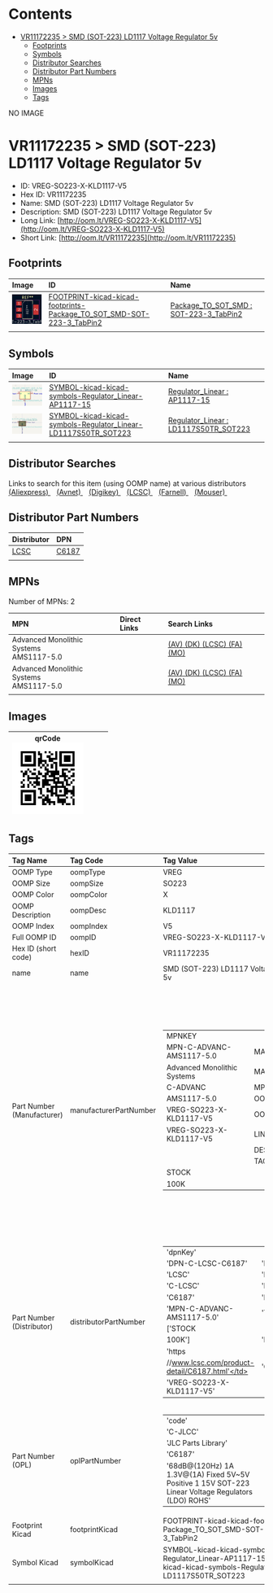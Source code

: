 



Contents
========

* [VR11172235 > SMD (SOT-223) LD1117 Voltage Regulator 5v](#vr11172235--smd-sot-223-ld1117-voltage-regulator-5v)
	* [Footprints](#footprints)
	* [Symbols](#symbols)
	* [Distributor Searches](#distributor-searches)
	* [Distributor Part Numbers](#distributor-part-numbers)
	* [MPNs](#mpns)
	* [Images](#images)
	* [Tags](#tags)
  
NO IMAGE  
# VR11172235 > SMD (SOT-223) LD1117 Voltage Regulator 5v

- ID: VREG-SO223-X-KLD1117-V5
- Hex ID: VR11172235
- Name: SMD (SOT-223) LD1117 Voltage Regulator 5v
- Description: SMD (SOT-223) LD1117 Voltage Regulator 5v
- Long Link: [http://oom.lt/VREG-SO223-X-KLD1117-V5](http://oom.lt/VREG-SO223-X-KLD1117-V5)
- Short Link: [http://oom.lt/VR11172235](http://oom.lt/VR11172235)

## Footprints
  

|Image|ID|Name|
| :--- | :--- | :--- |
|[![](https://raw.githubusercontent.com/oomlout/oomlout_OOMP_eda_V2/main/FOOTPRINT/kicad/kicad-footprints/Package_TO_SOT_SMD/SOT-223-3_TabPin2/image_140.png)](https://github.com/oomlout/oomlout_OOMP_eda_V2/tree/main/FOOTPRINT/kicad/kicad-footprints/Package_TO_SOT_SMD/SOT-223-3_TabPin2/)|[FOOTPRINT-kicad-kicad-footprints-Package_TO_SOT_SMD-SOT-223-3_TabPin2](https://github.com/oomlout/oomlout_OOMP_eda_V2/tree/main/FOOTPRINT/kicad/kicad-footprints/Package_TO_SOT_SMD/SOT-223-3_TabPin2/)|[Package_TO_SOT_SMD : SOT-223-3_TabPin2](https://github.com/oomlout/oomlout_OOMP_eda_V2/tree/main/FOOTPRINT/kicad/kicad-footprints/Package_TO_SOT_SMD/SOT-223-3_TabPin2/)|
||||

## Symbols
  

|Image|ID|Name|
| :--- | :--- | :--- |
|[![](https://raw.githubusercontent.com/oomlout/oomlout_OOMP_eda_V2/main/SYMBOL/kicad/kicad-symbols/Regulator_Linear/AP1117-15/image_140.png)](https://github.com/oomlout/oomlout_OOMP_eda_V2/tree/main/SYMBOL/kicad/kicad-symbols/Regulator_Linear/AP1117-15/)|[SYMBOL-kicad-kicad-symbols-Regulator_Linear-AP1117-15](https://github.com/oomlout/oomlout_OOMP_eda_V2/tree/main/SYMBOL/kicad/kicad-symbols/Regulator_Linear/AP1117-15/)|[Regulator_Linear : AP1117-15](https://github.com/oomlout/oomlout_OOMP_eda_V2/tree/main/SYMBOL/kicad/kicad-symbols/Regulator_Linear/AP1117-15/)|
|[![](https://raw.githubusercontent.com/oomlout/oomlout_OOMP_eda_V2/main/SYMBOL/kicad/kicad-symbols/Regulator_Linear/LD1117S50TR_SOT223/image_140.png)](https://github.com/oomlout/oomlout_OOMP_eda_V2/tree/main/SYMBOL/kicad/kicad-symbols/Regulator_Linear/LD1117S50TR_SOT223/)|[SYMBOL-kicad-kicad-symbols-Regulator_Linear-LD1117S50TR_SOT223](https://github.com/oomlout/oomlout_OOMP_eda_V2/tree/main/SYMBOL/kicad/kicad-symbols/Regulator_Linear/LD1117S50TR_SOT223/)|[Regulator_Linear : LD1117S50TR_SOT223](https://github.com/oomlout/oomlout_OOMP_eda_V2/tree/main/SYMBOL/kicad/kicad-symbols/Regulator_Linear/LD1117S50TR_SOT223/)|
||||

## Distributor Searches
  
Links to search for this item (using OOMP name) at various distributors  
[(Aliexpress) ](https://www.aliexpress.com/wholesale?SearchText=1117SMD+SOT-223+LD1117+Voltage+Regulator+5v)&nbsp;&nbsp;&nbsp;[(Avnet) ](https://www.avnet.com/shop/us/search/SMD+SOT-223+LD1117+Voltage+Regulator+5v)&nbsp;&nbsp;&nbsp;[(Digikey) ](https://www.digikey.co.uk/en/products/result?s=SMD+SOT-223+LD1117+Voltage+Regulator+5v)&nbsp;&nbsp;&nbsp;[(LCSC) ](https://www.lcsc.com/search?q=SMD+SOT-223+LD1117+Voltage+Regulator+5v)&nbsp;&nbsp;&nbsp;[(Farnell) ](https://uk.farnell.com/search?st=SMD+SOT-223+LD1117+Voltage+Regulator+5v)&nbsp;&nbsp;&nbsp;[(Mouser) ](https://www.mouser.com/c/?q=SMD+SOT-223+LD1117+Voltage+Regulator+5v)&nbsp;&nbsp;&nbsp;
## Distributor Part Numbers
  

|Distributor|DPN|
| :--- | :--- |
|[LCSC](https://www.lcsc.com/product-detail/C6187.html)|[C6187](https://www.lcsc.com/product-detail/C6187.html)|
|||

## MPNs
  
Number of MPNs: 2  

|MPN|Direct Links|Search Links|
| :--- | :--- | :--- |
|Advanced Monolithic Systems<br>AMS1117-5.0||[(AV) ](https://www.avnet.com/shop/us/search/AMS1117-5.0)[(DK) ](https://www.digikey.co.uk/products/en?keywords=AMS1117-5.0)[(LCSC) ](https://www.lcsc.com/search?q=AMS1117-5.0)[(FA) ](https://uk.farnell.com/search?st=AMS1117-5.0)[(MO) ](https://www.mouser.com/c/?q=AMS1117-5.0)|
|Advanced Monolithic Systems<br>AMS1117-5.0||[(AV) ](https://www.avnet.com/shop/us/search/AMS1117-5.0)[(DK) ](https://www.digikey.co.uk/products/en?keywords=AMS1117-5.0)[(LCSC) ](https://www.lcsc.com/search?q=AMS1117-5.0)[(FA) ](https://uk.farnell.com/search?st=AMS1117-5.0)[(MO) ](https://www.mouser.com/c/?q=AMS1117-5.0)|
||||

## Images
  

|qrCode<br>[![](https://raw.githubusercontent.com/oomlout/oomlout_OOMP_parts_V2/main/VREG/SO223/X/KLD1117/V5/qrCode_140.png)](https://github.com/oomlout/oomlout_OOMP_parts_V2/tree/main/VREG/SO223/X/KLD1117/V5/qrCode.png)||||
| :---: | :---: | :---: | :---: |

## Tags
  

|Tag Name|Tag Code|Tag Value|
| :--- | :--- | :--- |
|OOMP Type|oompType|VREG|
|OOMP Size|oompSize|SO223|
|OOMP Color|oompColor|X|
|OOMP Description|oompDesc|KLD1117|
|OOMP Index|oompIndex|V5|
|Full OOMP ID|oompID|VREG-SO223-X-KLD1117-V5|
|Hex ID (short code)|hexID|VR11172235|
|name|name|SMD (SOT-223) LD1117 Voltage Regulator 5v|
|Part Number (Manufacturer)|manufacturerPartNumber|<table><tr><td>MPNKEY</td></tr><tr><td> MPN-C-ADVANC-AMS1117-5.0</td><td> MANUFACTURER</td></tr><tr><td> Advanced Monolithic Systems</td><td> MANUCODE</td></tr><tr><td> C-ADVANC</td><td> MPN</td></tr><tr><td> AMS1117-5.0</td><td> OOMPIDPARTIAL</td></tr><tr><td> VREG-SO223-X-KLD1117-V5</td><td> OOMPID</td></tr><tr><td> VREG-SO223-X-KLD1117-V5</td><td> LINK</td></tr><tr><td> </td><td> DESCRIPTION</td></tr><tr><td> </td><td> TAGS</td></tr><tr><td> STOCK</td></tr><tr><td>100K</td></tr></table></td><td> <table><tr><td>MPNKEY</td></tr><tr><td> MPN-C-ADVANC-AMS1117-5.0</td><td> MANUFACTURER</td></tr><tr><td> Advanced Monolithic Systems</td><td> MANUCODE</td></tr><tr><td> C-ADVANC</td><td> MPN</td></tr><tr><td> AMS1117-5.0</td><td> OOMPIDPARTIAL</td></tr><tr><td> VREG-SO223-X-KLD1117-V5</td><td> OOMPID</td></tr><tr><td> VREG-SO223-X-KLD1117-V5</td><td> LINK</td></tr><tr><td> </td><td> DESCRIPTION</td></tr><tr><td> </td><td> TAGS</td></tr><tr><td> STOCK</td></tr><tr><td>100K</td></tr></table>|
|Part Number (Distributor)|distributorPartNumber|<table><tr><td>'dpnKey'</td></tr><tr><td> 'DPN-C-LCSC-C6187'</td><td> 'DISTRIBUTOR'</td></tr><tr><td> 'LCSC'</td><td> 'DISTRCODE'</td></tr><tr><td> 'C-LCSC'</td><td> 'DPN'</td></tr><tr><td> 'C6187'</td><td> 'MPN'</td></tr><tr><td> 'MPN-C-ADVANC-AMS1117-5.0'</td><td> 'TAGS'</td></tr><tr><td> ['STOCK</td></tr><tr><td>100K']</td><td> 'LINK'</td></tr><tr><td> 'https</td></tr><tr><td>//www.lcsc.com/product-detail/C6187.html'</td><td> 'OOMPID'</td></tr><tr><td> 'VREG-SO223-X-KLD1117-V5'</td></tr></table>|
|Part Number (OPL)|oplPartNumber|<table><tr><td>'code'</td></tr><tr><td> 'C-JLCC'</td><td> 'name'</td></tr><tr><td> 'JLC Parts Library'</td><td> 'partID'</td></tr><tr><td> 'C6187'</td><td> 'partName'</td></tr><tr><td> '68dB@(120Hz) 1A 1.3V@(1A) Fixed 5V~5V Positive 1 15V SOT-223  Linear Voltage Regulators (LDO) ROHS'</td></tr></table>|
|Footprint Kicad|footprintKicad|FOOTPRINT-kicad-kicad-footprints-Package_TO_SOT_SMD-SOT-223-3_TabPin2|
|Symbol Kicad|symbolKicad|SYMBOL-kicad-kicad-symbols-Regulator_Linear-AP1117-15, SYMBOL-kicad-kicad-symbols-Regulator_Linear-LD1117S50TR_SOT223|
||||
